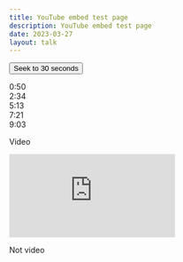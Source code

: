 ```yaml
---
title: YouTube embed test page
description: YouTube embed test page
date: 2023-03-27
layout: talk
---
```


<button id="seekButton">Seek to 30 seconds</button><br>

<span classs="timecode">0:50</span><br>
<span classs="timecode">2:34</span><br>
<span classs="timecode">5:13</span><br>
<span classs="timecode">7:21</span><br>
<span classs="timecode">9:03</span><br>


Video<br>

<iframe id="player" src="https://www.youtube.com/embed/j6Z-TawfQns?enablejsapi=1" loading="lazy" frameborder="0" allowfullscreen></iframe>
<br>

<script async src="https://www.youtube.com/iframe_api"></script>
<script async type="text/javascript">
  var player;

  function onYouTubeIframeAPIReady() {
    player = new YT.Player('player', {
      events: {
        'onReady': onPlayerReady
      }
    });
  }

  function onPlayerReady(event) {
    // Player is ready
    const spans = document.querySelectorAll('.timecode');

    spans.forEach(span => {
      span.addEventListener('click', () => {
        // Your code to execute with the spanValue
        player.seekTo(convertTimeToSeconds(span.textContent));
      });
    });
  }
  
  function convertTimeToSeconds(timeString) {
    const [minutes, seconds] = timeString.split(':').map(time => parseInt(time));
    const totalSeconds = minutes * 60 + seconds;
    return totalSeconds;
  }

  
  document.getElementById('seekButton').addEventListener('click', function() {
    player.seekTo(convertTimeToSeconds("0:30"));
  });
</script>

Not video
<br>

